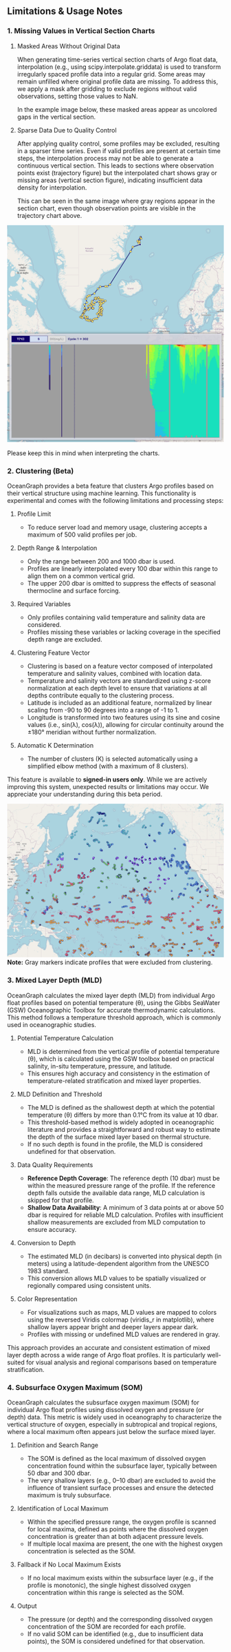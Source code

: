 ## Limitations & Usage Notes

### 1. Missing Values in Vertical Section Charts

1. Masked Areas Without Original Data

    When generating time-series vertical section charts of Argo float data, interpolation (e.g., using scipy.interpolate.griddata) is used to transform irregularly spaced profile data into a regular grid. Some areas may remain unfilled where original profile data are missing. To address this, we apply a mask after gridding to exclude regions without valid observations, setting those values to NaN.

    In the example image below, these masked areas appear as uncolored gaps in the vertical section.

2. Sparse Data Due to Quality Control

    After applying quality control, some profiles may be excluded, resulting in a sparser time series. Even if valid profiles are present at certain time steps, the interpolation process may not be able to generate a continuous vertical section. This leads to sections where observation points exist (trajectory figure) but the interpolated chart shows gray or missing areas (vertical section figure), indicating insufficient data density for interpolation.

    This can be seen in the same image where gray regions appear in the section chart, even though observation points are visible in the trajectory chart above.

![Missing section example](../imgs/section_missing_values.png)

Please keep this in mind when interpreting the charts.

### 2. Clustering (Beta)

OceanGraph provides a beta feature that clusters Argo profiles based on their vertical structure using machine learning. This functionality is experimental and comes with the following limitations and processing steps:

1. Profile Limit

   - To reduce server load and memory usage, clustering accepts a maximum of 500 valid profiles per job.

2. Depth Range & Interpolation

   - Only the range between 200 and 1000 dbar is used.
   - Profiles are linearly interpolated every 100 dbar within this range to align them on a common vertical grid.
   - The upper 200 dbar is omitted to suppress the effects of seasonal thermocline and surface forcing.

3. Required Variables

   - Only profiles containing valid temperature and salinity data are considered.
   - Profiles missing these variables or lacking coverage in the specified depth range are excluded.

4. Clustering Feature Vector

   - Clustering is based on a feature vector composed of interpolated temperature and salinity values, combined with location data.
   - Temperature and salinity vectors are standardized using z-score normalization at each depth level to ensure that variations at all depths contribute equally to the clustering process.
   - Latitude is included as an additional feature, normalized by linear scaling from -90 to 90 degrees into a range of -1 to 1.
   - Longitude is transformed into two features using its sine and cosine values (i.e., sin(λ), cos(λ)), allowing for circular continuity around the ±180° meridian without further normalization.

5. Automatic K Determination

   - The number of clusters (K) is selected automatically using a simplified elbow method (with a maximum of 8 clusters).

This feature is available to **signed-in users only**. While we are actively improving this system, unexpected results or limitations may occur. We appreciate your understanding during this beta period.

![Clustering example](../imgs/clustering.png)
**Note:** Gray markers indicate profiles that were excluded from clustering.

### 3. Mixed Layer Depth (MLD)

OceanGraph calculates the mixed layer depth (MLD) from individual Argo float profiles based on potential temperature (θ), using the Gibbs SeaWater (GSW) Oceanographic Toolbox for accurate thermodynamic calculations. This method follows a temperature threshold approach, which is commonly used in oceanographic studies.

1. Potential Temperature Calculation

   - MLD is determined from the vertical profile of potential temperature (θ), which is calculated using the GSW toolbox based on practical salinity, in-situ temperature, pressure, and latitude.
   - This ensures high accuracy and consistency in the estimation of temperature-related stratification and mixed layer properties.

2. MLD Definition and Threshold

   - The MLD is defined as the shallowest depth at which the potential temperature (θ) differs by more than 0.1°C from its value at 10 dbar.
   - This threshold-based method is widely adopted in oceanographic literature and provides a straightforward and robust way to estimate the depth of the surface mixed layer based on thermal structure.
   - If no such depth is found in the profile, the MLD is considered undefined for that observation.

3. Data Quality Requirements

   - **Reference Depth Coverage**: The reference depth (10 dbar) must be within the measured pressure range of the profile. If the reference depth falls outside the available data range, MLD calculation is skipped for that profile.
   - **Shallow Data Availability**: A minimum of 3 data points at or above 50 dbar is required for reliable MLD calculation. Profiles with insufficient shallow measurements are excluded from MLD computation to ensure accuracy.

4. Conversion to Depth

   - The estimated MLD (in decibars) is converted into physical depth (in meters) using a latitude-dependent algorithm from the UNESCO 1983 standard.
   - This conversion allows MLD values to be spatially visualized or regionally compared using consistent units.

5. Color Representation

   - For visualizations such as maps, MLD values are mapped to colors using the reversed Viridis colormap (viridis_r in matplotlib), where shallow layers appear bright and deeper layers appear dark.
   - Profiles with missing or undefined MLD values are rendered in gray.

This approach provides an accurate and consistent estimation of mixed layer depth across a wide range of Argo float profiles. It is particularly well-suited for visual analysis and regional comparisons based on temperature stratification.

### 4. Subsurface Oxygen Maximum (SOM)

OceanGraph calculates the subsurface oxygen maximum (SOM) for individual Argo float profiles using dissolved oxygen and pressure (or depth) data. This metric is widely used in oceanography to characterize the vertical structure of oxygen, especially in subtropical and tropical regions, where a local maximum often appears just below the surface mixed layer.

1. Definition and Search Range

    - The SOM is defined as the local maximum of dissolved oxygen concentration found within the subsurface layer, typically between 50 dbar and 300 dbar.
    - The very shallow layers (e.g., 0–10 dbar) are excluded to avoid the influence of transient surface processes and ensure the detected maximum is truly subsurface.

2. Identification of Local Maximum

    - Within the specified pressure range, the oxygen profile is scanned for local maxima, defined as points where the dissolved oxygen concentration is greater than at both adjacent pressure levels.
    - If multiple local maxima are present, the one with the highest oxygen concentration is selected as the SOM.

3. Fallback if No Local Maximum Exists

   - If no local maximum exists within the subsurface layer (e.g., if the profile is monotonic), the single highest dissolved oxygen concentration within this range is selected as the SOM.

4. Output

   - The pressure (or depth) and the corresponding dissolved oxygen concentration of the SOM are recorded for each profile.
   - If no valid SOM can be identified (e.g., due to insufficient data points), the SOM is considered undefined for that observation.
